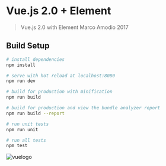 # Vue.js 2.0 + Element

> Vue.js 2.0 with Element
  Marco Amodio 2017

## Build Setup

``` bash
# install dependencies
npm install

# serve with hot reload at localhost:8080
npm run dev

# build for production with minification
npm run build

# build for production and view the bundle analyzer report
npm run build --report

# run unit tests
npm run unit

# run all tests
npm test
```


![vuelogo](https://cloud.githubusercontent.com/assets/8478963/25755024/a3f232c4-31c1-11e7-9caf-0f1249b78a6e.png)

